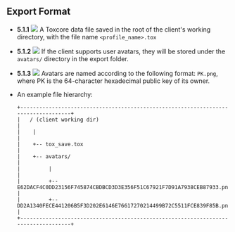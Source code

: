 Export Format
-------------

- **5.1.1** ![](/badge/req.png) A Toxcore data file saved in the root of the client's
  working directory, with the file name `<profile_name>.tox`

- **5.1.2** ![](/badge/req.png) If the client supports user avatars, they will be stored
  under the `avatars/` directory in the export folder.

- **5.1.3** ![](/badge/req.png) Avatars are named according to the following format:
  `PK.png`, where PK is the 64-character hexadecimal public key of its owner.

- An example file hierarchy:

  ```
  +-----------------------------------------------------------------------------------+
  |   / (client working dir)                                                          |
  |    |                                                                              |
  |    +-- tox_save.tox                                                               |
  |    +-- avatars/                                                                   |
  |         |                                                                         |
  |         +-- E62DACF4C0DD23156F745874CBDBCD3D3E356F51C67921F7D91A7938CEB87933.png  |
  |         +-- DD2A1340FECE441206B5F3D202E6146E76617270214499B72C5511FCE839F85B.png  |
  +-----------------------------------------------------------------------------------+
  ```
